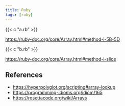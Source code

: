 ```yaml
---
title: Ruby
tags: [ruby]
---
```


{{< c "a.rb" >}}

<https://ruby-doc.org/core/Array.html#method-i-5B-5D>

{{< c "b.rb" >}}

<https://ruby-doc.org/core/Array.html#method-i-slice>

## References

- <https://hyperpolyglot.org/scripting#array-lookup>
- <https://programming-idioms.org/idiom/165>
- <https://rosettacode.org/wiki/Arrays>
